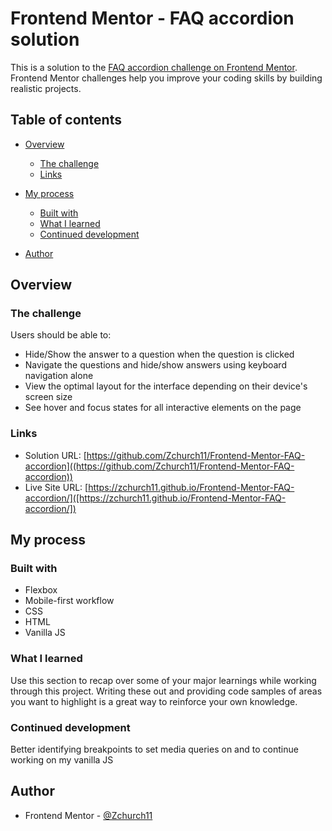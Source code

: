 # Frontend Mentor - FAQ accordion solution

This is a solution to the [FAQ accordion challenge on Frontend Mentor](https://www.frontendmentor.io/challenges/faq-accordion-wyfFdeBwBz). Frontend Mentor challenges help you improve your coding skills by building realistic projects. 

## Table of contents

- [Overview](#overview)
  - [The challenge](#the-challenge)
  - [Links](#links)
- [My process](#my-process)
  - [Built with](#built-with)
  - [What I learned](#what-i-learned)
  - [Continued development](#continued-development)

- [Author](#author)




## Overview

### The challenge

Users should be able to:

- Hide/Show the answer to a question when the question is clicked
- Navigate the questions and hide/show answers using keyboard navigation alone
- View the optimal layout for the interface depending on their device's screen size
- See hover and focus states for all interactive elements on the page



### Links

- Solution URL: [https://github.com/Zchurch11/Frontend-Mentor-FAQ-accordion]((https://github.com/Zchurch11/Frontend-Mentor-FAQ-accordion))
- Live Site URL: [https://zchurch11.github.io/Frontend-Mentor-FAQ-accordion/]([https://zchurch11.github.io/Frontend-Mentor-FAQ-accordion/])

## My process

### Built with
- Flexbox
- Mobile-first workflow
- CSS
- HTML
- Vanilla JS 



### What I learned

Use this section to recap over some of your major learnings while working through this project. Writing these out and providing code samples of areas you want to highlight is a great way to reinforce your own knowledge.


### Continued development

Better identifying breakpoints to set media queries on and to continue working on my vanilla JS




## Author


- Frontend Mentor - [@Zchurch11](https://www.frontendmentor.io/profile/Zchurch11)





